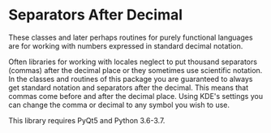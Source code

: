 Separators After Decimal
======================

These classes and later perhaps routines for purely functional languages
are for working with numbers expressed in standard decimal notation.

Often libraries for working with locales neglect to put thousand separators (commas) after the decimal place or they sometimes use scientific notation.  In the classes and routines of this package you are guaranteed to always get standard notation and separators after the decimal.  This means that commas come before and after the decimal place.  Using KDE's settings you can change the comma or decimal to any symbol you wish to use.

This library requires PyQt5 and Python 3.6-3.7.



